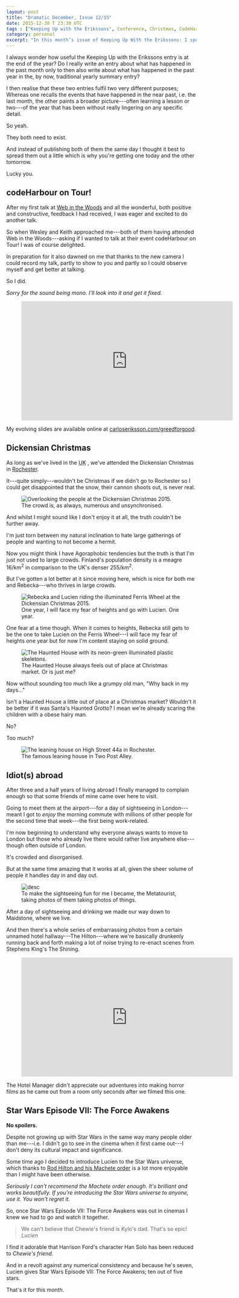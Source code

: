 ```yaml
---
layout: post
title: "Dramatic December, Issue 12/15"
date: 2015-12-30 T 23:30 UTC
tags : ["Keeping Up with the Erikssons", Conference, Christmas, CodeHarbour, "Star Wars Episode VII: The Force Awakens", "Star Wars", Finland, "Dickensian Festival", Rochester]
category: personal
excerpt: "In this month’s issue of Keeping Up With the Erikssons: I speak at another conference (even recording it), we go to our traditional Dickensian Christmas, two of my friends from Finland come for a visit and Lucien and I watch the new Star Wars film (spoiler-free)."
---
```

I always wonder how useful the Keeping Up with the Erikssons entry is at the end of the year? Do I really write an entry about what has happened in the past month only to then also write about what has happened in the past year in the, by now, traditional yearly summary entry?

I then realise that these two entries fulfil two very different purposes; Whereas one recalls the events that have happened in the near past, i.e. the last month, the other paints a broader picture---often learning a lesson or two---of the year that has been without really lingering on any specific detail.

So yeah.

They both need to exist.

And instead of publishing both of them the same day I thought it best to spread them out a little which is why you're getting one today and the other tomorrow.

Lucky you.

## codeHarbour on Tour!

After my first talk at [Web in the Woods][finn] and all the wonderful, both positive and constructive, feedback I had received, I was eager and excited to do another talk.

So when Wesley and Keith approached me---both of them having attended Web in the Woods---asking if I wanted to talk at their event codeHarbour on Tour! I was of course delighted.

In preparation for it also dawned on me that thanks to the new camera I could record my talk, partly to show to you and partly so I could observe myself and get better at talking.

So I did.

*Sorry for the sound being mono. I'll look into it and get it fixed.*

<figure class="media-video">
	<iframe width="560" height="315" src="https://www.youtube.com/embed/9JY1_UMTMl4" frameborder="0" allowfullscreen></iframe>
</figure>

My evolving slides are available online at [carloseriksson.com/greedforgood][greed].

## Dickensian Christmas

As long as we've lived in the <abbr title="United Kingdom" class="small-caps">UK</abbr> , we've attended the Dickensian Christmas in [Rochester][map].

It---quite simply---wouldn't be Christmas if we didn't go to Rochester so I could get disappointed that the snow, their cannon shoots out, is never real.

<figure>
	<img class="js-lazy-load" data-original="/assets/posts/2015/december/dramatic-december-issue-12-15/dickensian-christmas-crowd.jpg" alt="Overlooking the people at the Dickensian Christmas 2015.">
	<figcaption>The crowd is, as always, numerous and unsynchronised.</figcaption>
</figure>

And whilst I might sound like I don't enjoy it at all, the truth couldn't be further away.

I'm just torn between my natural inclination to hate large gatherings of people and wanting to not become a hermit.

Now you might think I have Agoraphobic tendencies but the truth is that I'm just not used to large crowds. Finland's population density is a meagre 16/km<sup>2</sup> in comparison to the <abbr class="small-caps">UK</abbr>'s denser 255/km<sup>2</sup>.

But I've gotten a lot better at it since moving here, which is nice for both me and Rebecka---who thrives in large crowds.

<figure>
	<img class="js-lazy-load" data-original="/assets/posts/2015/december/dramatic-december-issue-12-15/dickensian-christmas-ferris-wheel.jpg" alt="Rebecka and Lucien riding the illuminated Ferris Wheel at the Dickensian Christmas 2015.">
	<figcaption>One year, I will face my fear of heights and go with Lucien. One year.</figcaption>
</figure>

One fear at a time though. When it comes to heights, Rebecka still gets to be the one to take Lucien on the Ferris Wheel---I will face my fear of heights one year but for now I'm content staying on solid ground.

<figure>
	<img class="js-lazy-load" data-original="/assets/posts/2015/december/dramatic-december-issue-12-15/dickensian-christmas-haunted-house.jpg" alt="The Haunted House with its neon-green illuminated plastic skeletons.">
	<figcaption>The Haunted House always feels out of place at Christmas market. Or is just me?</figcaption>
</figure>

Now without sounding too much like a grumpy old man, "Why back in my days..."

Isn't a Haunted House a little out of place at a Christmas market? Wouldn't it be better if it was Santa's Haunted Grotto? I mean we're already scaring the children with a obese hairy man.

No?

Too much?

<figure>
	<img class="js-lazy-load" data-original="/assets/posts/2015/december/dramatic-december-issue-12-15/rochester-leaning-house.jpg" alt="The leaning house on High Street 44a in Rochester.">
	<figcaption>The famous leaning house in Two Post Alley.</figcaption>
</figure>

## Idiot(s) abroad

After three and a half years of living abroad I finally managed to complain enough so that some friends of mine came over here to visit.

Going to meet them at the airport---for a day of sightseeing in London---meant I got to *enjoy* the morning commute with millions of other people for the second time that week---the first being work-related.

I'm now beginning to understand why everyone always wants to move to London but those who already live there would rather live anywhere else---though often outside of London.

It's crowded and disorganised.

But at the same time amazing that it works at all, given the sheer volume of people it handles day in and day out.

<figure>
	<img class="js-lazy-load" data-original="/assets/posts/2015/december/dramatic-december-issue-12-15/metatourists.jpg" alt="desc">
	<figcaption>To make the sightseeing fun for me I became, the Metatourist, taking photos of them taking photos of things.</figcaption>
</figure>

After a day of sightseeing and drinking we made our way down to Maidstone, where we live.

And then there's a whole series of embarrassing photos from a certain unnamed hotel hallway---The Hilton---where we're basically drunkenly running back and forth making a lot of noise trying to re-enact scenes from Stephens King's The Shining.

<figure class="media-video">
	<iframe width="560" height="315" src="https://www.youtube.com/embed/9JqO-t4uP10" frameborder="0" allowfullscreen></iframe>
</figure>

The Hotel Manager didn't appreciate our adventures into making horror films as he came out from a room only seconds after we filmed this one.

## Star Wars Episode VII: The Force Awakens

**No spoilers.**

Despite not growing up with Star Wars in the same way many people older than me---i.e. I didn't go to see in the cinema when it first came out---I don't deny its cultural impact and significance.

Some time ago I decided to introduce Lucien to the Star Wars universe, which thanks to [Rod Hilton and his Machete order][machete] is a lot more enjoyable than I might have been otherwise.

*Seriously I can't recommend the Machete order enough. It's brilliant and works beautifully. If you're introducing the Star Wars universe to anyone, use it. You won't regret it.*

So, once Star Wars Episode VII: The Force Awakens was out in cinemas I knew we had to go and watch it together.

> We can't believe that Chewie's friend is Kylo's dad. That's so epic! <cite>Lucien</cite>

I find it adorable that Harrison Ford's character Han Solo has been reduced to *Chewie's friend.*

And in a revolt against any numerical consistency and because he's seven, Lucien gives Star Wars Episode VII: The Force Awakens; ten out of five stars.

That's it for this month.

[finn]: /blog/a-finn-in-the-forest-part-ii
[greed]: http://carloseriksson.com/greedforgood/
[map]: https://www.google.co.uk/maps/place/Rochester,+Medway/@51.3811167,0.4163655,12z/data=!3m1!4b1!4m2!3m1!1s0x47d8c92a6d7a7131:0x1c7ffc1683e563f4
[machete]: http://www.nomachetejuggling.com/2011/11/11/the-star-wars-saga-suggested-viewing-order/